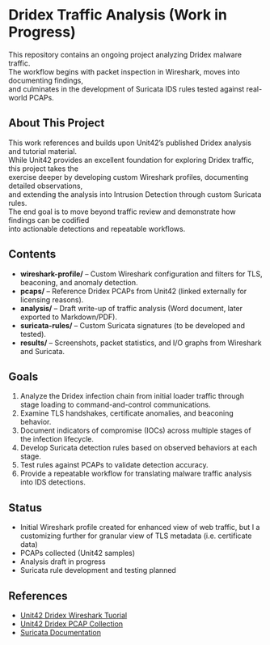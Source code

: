 # Dridex Traffic Analysis (Work in Progress)
This repository contains an ongoing project analyzing Dridex malware traffic.  
The workflow begins with packet inspection in Wireshark, moves into documenting findings,  
and culminates in the development of Suricata IDS rules tested against real-world PCAPs.

## About This Project
This work references and builds upon Unit42’s published Dridex analysis and tutorial material.  
While Unit42 provides an excellent foundation for exploring Dridex traffic, this project takes the  
exercise deeper by developing custom Wireshark profiles, documenting detailed observations,  
and extending the analysis into Intrusion Detection through custom Suricata rules.  
The end goal is to move beyond traffic review and demonstrate how findings can be codified  
into actionable detections and repeatable workflows.

## Contents
- **wireshark-profile/** – Custom Wireshark configuration and filters for TLS, beaconing, and anomaly detection.
- **pcaps/** – Reference Dridex PCAPs from Unit42 (linked externally for licensing reasons).
- **analysis/** – Draft write-up of traffic analysis (Word document, later exported to Markdown/PDF).
- **suricata-rules/** – Custom Suricata signatures (to be developed and tested).
- **results/** – Screenshots, packet statistics, and I/O graphs from Wireshark and Suricata.

## Goals
1. Analyze the Dridex infection chain from initial loader traffic through stage loading to command-and-control communications.  
2. Examine TLS handshakes, certificate anomalies, and beaconing behavior.  
3. Document indicators of compromise (IOCs) across multiple stages of the infection lifecycle.  
4. Develop Suricata detection rules based on observed behaviors at each stage.  
5. Test rules against PCAPs to validate detection accuracy.  
6. Provide a repeatable workflow for translating malware traffic analysis into IDS detections.  

## Status
- Initial Wireshark profile created for enhanced view of web traffic, but I a customizing further for granular view of TLS metadata (i.e. certificate data)
- PCAPs collected (Unit42 samples)  
- Analysis draft in progress  
- Suricata rule development and testing planned 

## References
- [Unit42 Dridex Wireshark Tuorial]([https://unit42.paloaltonetworks.com/](https://github.com/pan-unit42/wireshark-tutorial-Dridex-traffic](https://unit42.paloaltonetworks.com/wireshark-tutorial-dridex-infection-traffic/)))  
- [Unit42 Dridex PCAP Collection]([https://unit42.paloaltonetworks.com/](https://github.com/pan-unit42/wireshark-tutorial-Dridex-traffic))  
- [Suricata Documentation](https://suricata.readthedocs.io/en/latest/)
